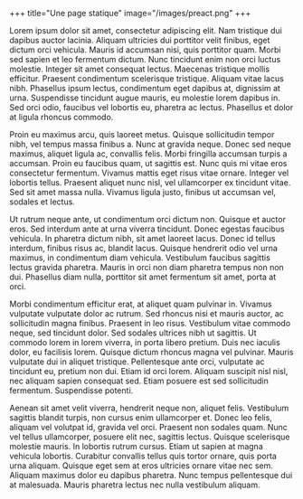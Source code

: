 +++
title="Une page statique"
image="/images/preact.png"
+++

Lorem ipsum dolor sit amet, consectetur adipiscing elit. Nam tristique dui dapibus auctor lacinia. Aliquam ultricies dui porttitor velit finibus, eget dictum orci vehicula. Mauris id accumsan nisi, quis porttitor quam. Morbi sed sapien et leo fermentum dictum. Nunc tincidunt enim non orci luctus molestie. Integer sit amet consequat lectus. Maecenas tristique mollis efficitur. Praesent condimentum scelerisque tristique. Aliquam vitae lacus nibh. Phasellus ipsum lectus, condimentum eget dapibus at, dignissim at urna. Suspendisse tincidunt augue mauris, eu molestie lorem dapibus in. Sed orci odio, faucibus vel lobortis eu, pharetra ac lectus. Phasellus et dolor at ligula rhoncus commodo.

Proin eu maximus arcu, quis laoreet metus. Quisque sollicitudin tempor nibh, vel tempus massa finibus a. Nunc at gravida neque. Donec sed neque maximus, aliquet ligula ac, convallis felis. Morbi fringilla accumsan turpis a accumsan. Proin eu faucibus quam, ut sagittis est. Nunc quis mi vitae eros consectetur fermentum. Vivamus mattis eget risus vitae ornare. Integer vel lobortis tellus. Praesent aliquet nunc nisl, vel ullamcorper ex tincidunt vitae. Sed sit amet massa nulla. Vivamus ligula justo, finibus ut accumsan vel, sodales et lectus.

Ut rutrum neque ante, ut condimentum orci dictum non. Quisque et auctor eros. Sed interdum ante at urna viverra tincidunt. Donec egestas faucibus vehicula. In pharetra dictum nibh, sit amet laoreet lacus. Donec id tellus interdum, finibus risus ac, blandit lacus. Quisque hendrerit odio vel urna maximus, in condimentum diam vehicula. Vestibulum faucibus sagittis lectus gravida pharetra. Mauris in orci non diam pharetra tempus non non dui. Phasellus diam nulla, porttitor sit amet fermentum sit amet, porta at orci.

Morbi condimentum efficitur erat, at aliquet quam pulvinar in. Vivamus vulputate vulputate dolor ac rutrum. Sed rhoncus nisi et mauris auctor, ac sollicitudin magna finibus. Praesent in leo risus. Vestibulum vitae commodo neque, sed tincidunt dolor. Sed sodales ultrices nibh ut sagittis. Ut commodo lorem in lorem viverra, in porta libero pretium. Duis nec iaculis dolor, eu facilisis lorem. Quisque dictum rhoncus magna vel pulvinar. Mauris vulputate dui in aliquet tristique. Pellentesque ante orci, vulputate ac tincidunt eu, pretium non dui. Etiam id orci lorem. Aliquam suscipit nisl nisl, nec aliquam sapien consequat sed. Etiam posuere est sed sollicitudin fermentum. Suspendisse potenti.

Aenean sit amet velit viverra, hendrerit neque non, aliquet felis. Vestibulum sagittis blandit turpis, non cursus enim ullamcorper et. Donec leo felis, aliquam vel volutpat id, gravida vel orci. Praesent non sodales quam. Nunc vel tellus ullamcorper, posuere elit nec, sagittis lectus. Quisque scelerisque molestie mauris. In lobortis rutrum cursus. Etiam ut sapien at magna vehicula lobortis. Curabitur convallis tellus quis tortor ornare, quis porta urna aliquam. Quisque eget sem at eros ultricies ornare vitae nec sem. Aliquam maximus dolor eu dapibus pharetra. Nunc tempus pellentesque dui at malesuada. Mauris pharetra lectus nec nulla vestibulum aliquam.